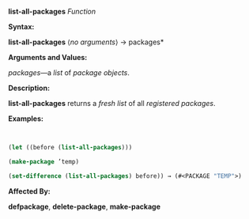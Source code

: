 **list-all-packages** *Function* 



**Syntax:** 



**list-all-packages** ⟨*no arguments*⟩ → packages* 



**Arguments and Values:** 



*packages*—a *list* of *package objects*. 



**Description:** 



**list-all-packages** returns a *fresh list* of all *registered packages*. 



**Examples:**
```lisp
 

(let ((before (list-all-packages))) 

(make-package ’temp) 

(set-difference (list-all-packages) before)) → (#<PACKAGE "TEMP">) 


```
**Affected By:** 



**defpackage**, **delete-package**, **make-package** 



